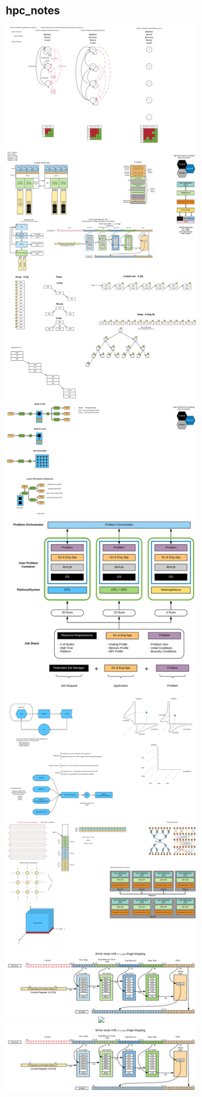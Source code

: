 # hpc_notes

<div align="center">
<img src="Class Notes - Cache.png" class="center">
</div>

<div align="center">
<img src="Class Notes - Compute.png" class="center">
</div>

<div align="center">
<img src="Class Notes - Data Structures.png" class="center">
</div>

<div align="center">
<img src="Class Notes - File Systems.png" class="center">
</div>

<div align="center">
<img src="Class Notes - HPC Container.png" class="center">
</div>

<div align="center">
<img src="Class Notes - Ideas.png" class="center">
</div>

<div align="center">
<img src="Class Notes - MPI_Ranks Applicaton.png" class="center">
</div>

<div align="center">
<img src="Class Notes - VA to PA(1).png" class="center">
</div>

<div align="center">
<img src="Class Notes - .png" class="center">
</div>

<div align="center">
<img src="Class Notes - VA to PA(1).png" class="center">
</div>
